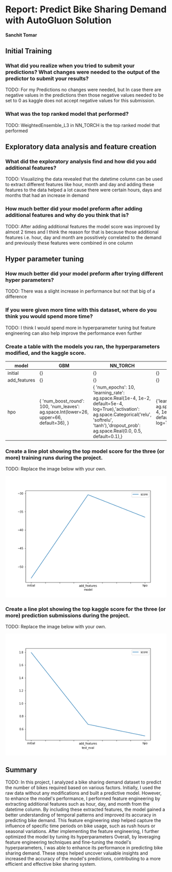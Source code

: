 # Report: Predict Bike Sharing Demand with AutoGluon Solution
#### Sanchit Tomar

## Initial Training
### What did you realize when you tried to submit your predictions? What changes were needed to the output of the predictor to submit your results?
TODO: For my Predictions no changes were needed, but In case there are negative values in the predictions then those negative values needed to be set to 0 as kaggle does not accept negative values for this submission.

### What was the top ranked model that performed?
TODO: WeightedEnsemble_L3 in NN_TORCH is the top ranked model that performed

## Exploratory data analysis and feature creation
### What did the exploratory analysis find and how did you add additional features?
TODO: Visualizing the data revealed that the datetime column can be used to extract different features like hour, month and day and adding these features to the data helped a lot cause there were certain hours, days and months that had an increase in demand

### How much better did your model preform after adding additional features and why do you think that is?
TODO: After adding additional features the model score was improved by almost 2 times and I think the reason for that is because those additional features i.e. hour, day and month are possitively correlated to the demand and previously these features were combined in one column

## Hyper parameter tuning
### How much better did your model preform after trying different hyper parameters?
TODO: There was a slight increase in performance but not that big of a difference

### If you were given more time with this dataset, where do you think you would spend more time?
TODO: I think I would spend more in hyperparameter tuning but feature engineering can also help improve the performance even further

### Create a table with the models you ran, the hyperparameters modified, and the kaggle score.
|model|GBM|NN_TORCH|CAT|score|
|--|--|--|--|--|
|initial|{}|{}|{}|1.79507|
|add_features|{}|{}|{}|0.67263|
|hpo|{  'num_boost_round': 100, 'num_leaves': ag.space.Int(lower=26, upper=66, default=36), }|{ 'num_epochs': 10, 'learning_rate': ag.space.Real(1e-4, 1e-2, default=5e-4, log=True),'activation': ag.space.Categorical('relu', 'softrelu', 'tanh'),'dropout_prob': ag.space.Real(0.0, 0.5, default=0.1),}|{'learning_rate': ag.space.Real(1e-4, 1e-2, default=5e-4, log=True),}|0.49255|

### Create a line plot showing the top model score for the three (or more) training runs during the project.

TODO: Replace the image below with your own.

![model_train_score.png](model_train_score.png)

### Create a line plot showing the top kaggle score for the three (or more) prediction submissions during the project.

TODO: Replace the image below with your own.

![model_test_score.png](model_test_score.png)

## Summary
TODO: In this project, I analyzed a bike sharing demand dataset to predict the number of bikes required based on various factors. Initially, I used the raw data without any modifications and built a predictive model. However, to enhance the model's performance, I performed feature engineering by extracting additional features such as hour, day, and month from the datetime column.
By including these extracted features, the model gained a better understanding of temporal patterns and improved its accuracy in predicting bike demand. This feature engineering step helped capture the influence of specific time periods on bike usage, such as rush hours or seasonal variations.
After implementing the feature engineering, I further optimized the model by tuning its hyperparameters
Overall, by leveraging feature engineering techniques and fine-tuning the model's hyperparameters, I was able to enhance its performance in predicting bike sharing demand. These steps helped uncover valuable insights and increased the accuracy of the model's predictions, contributing to a more efficient and effective bike sharing system.
